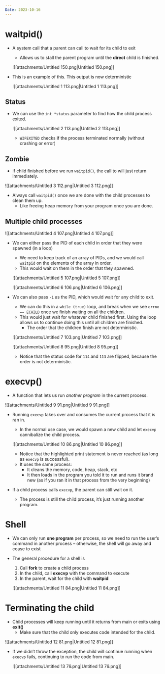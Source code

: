 ```yaml
---
Date: 2023-10-16
---
```

# waitpid()

- A system call that a parent can call to wait for its child to exit
    
    - Allows us to stall the parent program until the **direct** child is finished.
    
    ![[attachments/Untitled 150.png|Untitled 150.png]]
    
- This is an example of this. This output is now deterministic
    
    ![[attachments/Untitled 1 113.png|Untitled 1 113.png]]
    

## Status

- We can use the `int *status` parameter to find how the child process exited.
    
    ![[attachments/Untitled 2 113.png|Untitled 2 113.png]]
    
    - `WIFEXITED` checks if the process terminated normally (without crashing or error)

## Zombie

- If child finished before we run `waitpid()`, the call to will just return immediately.

![[attachments/Untitled 3 112.png|Untitled 3 112.png]]

- Always call `waitpid()` once we are done with the child processes to clean them up.
    - Like freeing heap memory from your program once you are done.

## Multiple child processes

![[attachments/Untitled 4 107.png|Untitled 4 107.png]]

- We can either pass the PID of each child in order that they were spawned (in a loop)
    
    - We need to keep track of an array of PIDs, and we would call `waitpid` on the elements of the array in order.
    - This would wait on them in the order that they spawned.
    
    ![[attachments/Untitled 5 107.png|Untitled 5 107.png]]
    
    ![[attachments/Untitled 6 106.png|Untitled 6 106.png]]
    
- We can also pass `-1` as the PID, which would wait for any child to exit.
    
    - We can do this in a `while (true)` loop, and break when we see `errno == ECHILD` once we finish waiting on all the children.
    - This would just wait for whatever child finished first. Using the loop allows us to continue doing this until all children are finished.
        - The order that the children finish are not deterministic.
    
    ![[attachments/Untitled 7 103.png|Untitled 7 103.png]]
    
    ![[attachments/Untitled 8 95.png|Untitled 8 95.png]]
    
    - Notice that the status code for `114` and `113` are flipped, because the order is not deterministic.

# execvp()

- A function that lets us run _another program_ in the current process.

![[attachments/Untitled 9 91.png|Untitled 9 91.png]]

- Running `execvp` takes over and consumes the current process that it is ran in.
    
    - In the normal use case, we would spawn a new child and let `execvp` cannibalize the child process.
    
    ![[attachments/Untitled 10 86.png|Untitled 10 86.png]]
    
    - Notice that the highlighted print statement is never reached (as long as `execvp` is successful).
    - It uses the same process:
        - It cleans the memory, code, heap, stack, etc
        - It then loads in the program you told it to run and runs it brand new (as if you ran it in that process from the very beginning)
- If a child process calls `execvp`, the parent can still wait on it.
    - The process is still the child process, it’s just running another program.

# Shell

- We can only run **one program** per process, so we need to run the user’s command in another process – otherwise, the shell will go away and cease to exist
- The general procedure for a shell is
    
    1. Call **fork** to create a child process
    2. In the child, call **execvp** with the command to execute
    3. In the parent, wait for the child with **waitpid**
    
    ![[attachments/Untitled 11 84.png|Untitled 11 84.png]]
    

# Terminating the child

- Child processes will keep running until it returns from main or exits using **exit()**
    - Make sure that the child only executes code intended for the child.

![[attachments/Untitled 12 81.png|Untitled 12 81.png]]

- If we didn’t throw the exception, the child will continue running when `execvp` fails, continuing to run the code from main.
    
    ![[attachments/Untitled 13 76.png|Untitled 13 76.png]]